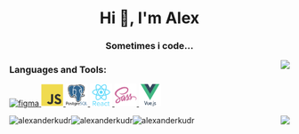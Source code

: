 <h1 align="center">Hi 👋, I'm Alex</h1>
<h3 align="center">Sometimes i code...</h3>
<img align="right"  src="https://user-images.githubusercontent.com/103133406/189723058-4408126d-73b7-4b91-8a8f-38daece02141.gif"/>





<h3 align="left">Languages and Tools:</h3>
<p align="left"> <a href="https://www.figma.com/" target="_blank" rel="noreferrer"> <img src="https://www.vectorlogo.zone/logos/figma/figma-icon.svg" alt="figma" width="40" height="40"/> </a> <a href="https://developer.mozilla.org/en-US/docs/Web/JavaScript" target="_blank" rel="noreferrer"> <img src="https://raw.githubusercontent.com/devicons/devicon/master/icons/javascript/javascript-original.svg" alt="javascript" width="40" height="40"/> </a> <a href="https://www.postgresql.org" target="_blank" rel="noreferrer"> <img src="https://raw.githubusercontent.com/devicons/devicon/master/icons/postgresql/postgresql-original-wordmark.svg" alt="postgresql" width="40" height="40"/> </a> <a href="https://reactjs.org/" target="_blank" rel="noreferrer"> <img src="https://raw.githubusercontent.com/devicons/devicon/master/icons/react/react-original-wordmark.svg" alt="react" width="40" height="40"/> </a> <a href="https://sass-lang.com" target="_blank" rel="noreferrer"> <img src="https://raw.githubusercontent.com/devicons/devicon/master/icons/sass/sass-original.svg" alt="sass" width="40" height="40"/> </a> <a href="https://vuejs.org/" target="_blank" rel="noreferrer"> <img src="https://raw.githubusercontent.com/devicons/devicon/master/icons/vuejs/vuejs-original-wordmark.svg" alt="vuejs" width="40" height="40"/> </a> </p>




<img align="left" src="https://github-readme-stats.vercel.app/api/top-langs?username=alexanderkudr&show_icons=true&theme=dark&locale=en&layout=compact" alt="alexanderkudr" />

<img align="left" src="https://github-readme-stats.vercel.app/api?username=alexanderkudr&show_icons=true&theme=dark&locale=en" alt="alexanderkudr" />

<img align="left" src="https://github-readme-streak-stats.herokuapp.com/?user=alexanderkudr&theme=dark" alt="alexanderkudr" />














<img align="right" src="https://www.codewars.com/users/Alex_wars/badges/large"/>
